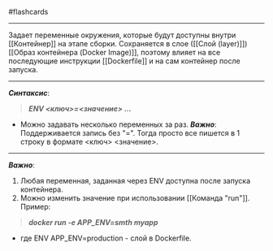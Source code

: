 #flashcards
***
Задает переменные окружения, которые будут доступны внутри [[Контейнер]] на этапе сборки. Сохраняется в слое ([[Слой (layer)]]) [[Образ контейнера (Docker Image)]], поэтому влияет на все последующие инструкции [[Dockerfile]] и на сам контейнер после запуска.
***
***Синтаксис***:
>***ENV <ключ>=<значение> ...***
- Можно задавать несколько переменных за раз.
***Важно***:
Поддерживается запись без "=". Тогда просто все пишется в 1 строку в формате <ключ> <значение>.
***
***Важно***:
1. Любая переменная, заданная через ENV доступна после запуска контейнера.
2. Можно изменить значение при использовании [[Команда "run"]].
Пример:
>***docker run -e APP_ENV=smth myapp***
- где ENV APP_ENV=production - слой в Dockerfile.
<!--SR:!2025-09-29,3,250-->